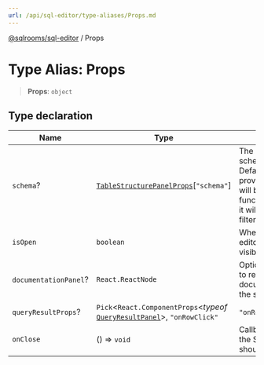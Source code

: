 ```yaml
---
url: /api/sql-editor/type-aliases/Props.md
---
```

[@sqlrooms/sql-editor](../index.md) / Props

# Type Alias: Props

> **Props**: `object`

## Type declaration

| Name | Type | Description |
| ------ | ------ | ------ |
|  `schema`? | [`TableStructurePanelProps`](../interfaces/TableStructurePanelProps.md)\[`"schema"`] | The database schema to use. Defaults to '*'. If '*' is provided, all tables will be shown. If a function is provided, it will be used to filter the tables. |
|  `isOpen` | `boolean` | Whether the SQL editor is currently visible |
|  `documentationPanel`? | `React.ReactNode` | Optional component to render SQL documentation in the side panel |
|  `queryResultProps`? | `Pick`<`React.ComponentProps`<*typeof* [`QueryResultPanel`](../functions/QueryResultPanel.md)>, `"onRowClick"` | `"onRowDoubleClick"`> | Props forwarded to `QueryResultPanel` to configure result behavior. This provides a single entry point for table interactions. |
|  `onClose` | () => `void` | Callback fired when the SQL editor should be closed |
